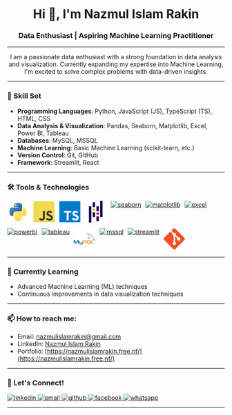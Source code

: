 <h1 align="center">Hi 👋, I'm Nazmul Islam Rakin</h1>
<h3 align="center">Data Enthusiast | Aspiring Machine Learning Practitioner</h3>

---

<p align="center">I am a passionate data enthusiast with a strong foundation in data analysis and visualization. Currently expanding my expertise into Machine Learning, I'm excited to solve complex problems with data-driven insights.</p>

---

### 🚀 Skill Set

- **Programming Languages**: Python, JavaScript (JS), TypeScript (TS), HTML, CSS
- **Data Analysis & Visualization**: Pandas, Seaborn, Matplotlib, Excel, Power BI, Tableau
- **Databases**: MySQL, MSSQL
- **Machine Learning**: Basic Machine Learning (scikit-learn, etc.)
- **Version Control**: Git, GitHub
- **Framework**: Streamlit, React

---

### 🛠️ Tools & Technologies

<p align="left" style="display: flex; gap: 10px; flex-wrap: wrap;">
    <a href="https://www.python.org" target="_blank" rel="noreferrer"> 
        <img src="https://raw.githubusercontent.com/devicons/devicon/master/icons/python/python-original.svg" alt="python" width="50" height="50"/> 
    </a>
    <a href="https://developer.mozilla.org/en-US/docs/Web/JavaScript" target="_blank" rel="noreferrer">
        <img src="https://raw.githubusercontent.com/devicons/devicon/master/icons/javascript/javascript-original.svg" alt="javascript" width="50" height="50"/>
    </a>
    <a href="https://www.typescriptlang.org/" target="_blank" rel="noreferrer">
        <img src="https://raw.githubusercontent.com/devicons/devicon/master/icons/typescript/typescript-original.svg" alt="typescript" width="50" height="50"/>
    </a>
    <a href="https://pandas.pydata.org/" target="_blank" rel="noreferrer">
        <img src="https://raw.githubusercontent.com/devicons/devicon/2ae2a900d2f041da66e950e4d48052658d850630/icons/pandas/pandas-original.svg" alt="pandas" width="50" height="50"/>
    </a>
    <a href="https://seaborn.pydata.org/" target="_blank" rel="noreferrer">
        <img src="https://seaborn.pydata.org/_images/logo-mark-lightbg.svg" alt="seaborn" width="50" height="50"/>
    </a>
    <a href="https://matplotlib.org/" target="_blank" rel="noreferrer">
        <img src="https://matplotlib.org/_static/images/logo2.svg" alt="matplotlib" width="50" height="50"/>
    </a>
    <a href="https://www.microsoft.com/en-us/microsoft-365/excel" target="_blank" rel="noreferrer"> 
        <img src="https://upload.wikimedia.org/wikipedia/commons/7/73/Microsoft_Excel_2013-2019_logo.svg" alt="excel" width="50" height="50"/> 
    </a>
    <a href="https://powerbi.microsoft.com/" target="_blank" rel="noreferrer"> 
        <img src="https://upload.wikimedia.org/wikipedia/commons/c/cf/New_Power_BI_Logo.svg" alt="powerbi" width="50" height="50"/> 
    </a>
    <a href="https://www.tableau.com/" target="_blank" rel="noreferrer">
        <img src="https://www.tableau.com/sites/default/files/pages/tableaulogo_highres.png" alt="tableau" width="50" height="50"/> 
    </a>
    <a href="https://www.mysql.com/" target="_blank" rel="noreferrer"> 
        <img src="https://raw.githubusercontent.com/devicons/devicon/master/icons/mysql/mysql-original-wordmark.svg" alt="mysql" width="50" height="50"/> 
    </a>
    <a href="https://www.microsoft.com/en-us/sql-server" target="_blank" rel="noreferrer"> 
        <img src="https://www.svgrepo.com/show/303229/microsoft-sql-server-logo.svg" alt="mssql" width="50" height="50"/> 
    </a>
    <a href="https://streamlit.io/" target="_blank" rel="noreferrer">
        <img src="https://streamlit.io/images/brand/streamlit-logo-secondary-colormark-darktext.png" alt="streamlit" width="50" height="50"/>
    </a>
    <a href="https://git-scm.com/" target="_blank" rel="noreferrer"> 
        <img src="https://raw.githubusercontent.com/devicons/devicon/master/icons/git/git-original.svg" alt="git" width="50" height="50"/> 
    </a>
</p>

---

### 🌱 Currently Learning

- Advanced Machine Learning (ML) techniques
- Continuous improvements in data visualization techniques

---

### 📫 How to reach me:

- Email: [nazmulislamrakin@gmail.com](mailto:nazmulislamrakin@gmail.com)
- LinkedIn: [Nazmul Islam Rakin](https://www.linkedin.com/in/nazmul-islam-rakin-7a7ba5302/)
- Portfolio: [https://nazmulislamrakin.free.nf/](https://nazmulislamrakin.free.nf/)

---

### 🔗 Let's Connect!

<p align="left">
    <a href="https://www.linkedin.com/in/nazmul-islam-rakin-7a7ba5302/" target="_blank" rel="noreferrer">
        <img src="https://img.icons8.com/fluency/48/000000/linkedin.png" alt="linkedin"/>
    </a>
    <a href="mailto:nazmulislamrakin@gmail.com" target="_blank" rel="noreferrer">
        <img src="https://img.icons8.com/color/48/000000/gmail-new.png" alt="email"/>
    </a>
    <a href="https://github.com/rakinnir" target="_blank" rel="noreferrer">
        <img src="https://img.icons8.com/fluency/48/000000/github.png" alt="github"/>
    </a>
    <a href="https://www.facebook.com/rakin.rakin.790/" target="_blank" rel="noreferrer">
        <img src="https://img.icons8.com/fluency/48/000000/facebook-new.png" alt="facebook"/>
    </a>
    <a href="https://wa.me/8801703808991" target="_blank" rel="noreferrer">
        <img src="https://img.icons8.com/fluency/48/000000/whatsapp.png" alt="whatsapp"/>
    </a>
</p>

---

